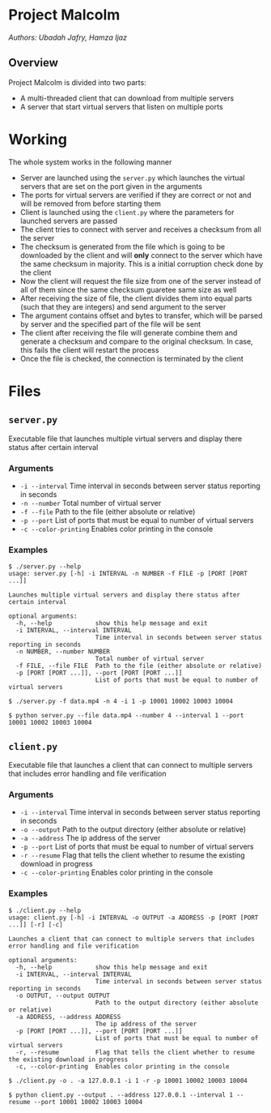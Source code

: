 # Project Malcolm

*Authors: Ubadah Jafry, Hamza Ijaz*

## Overview

Project Malcolm is divided into two parts:

* A multi-threaded client that can download from multiple servers
* A server that start virtual servers that listen on multiple ports

# Working

The whole system works in the following manner

* Server are launched using the `server.py` which launches the virtual servers that are set on the port given in the arguments
* The ports for virtual servers are verified if they are correct or not and will be removed from before starting them 
* Client is launched using the `client.py` where the parameters for launched servers are passed
* The client tries to connect with server and receives a checksum from all the server
* The checksum is generated from the file which is going to be downloaded by the client and will **only** connect to the server which have the same checksum in majority. This is a initial corruption check done by the client
* Now the client will request the file size from one of the server instead of all of them since the same checksum guaretee same size as well
* After receiving the size of file, the client divides them into equal parts (such that they are integers) and send argument to the server
* The argument contains offset and bytes to transfer, which will be parsed by server and the specified part of the file will be sent
* The client after receiving the file will generate combine them and generate a checksum and compare to the original checksum. In case, this fails the client will restart the process
* Once the file is checked, the connection is terminated by the client

# Files

## `server.py`

Executable file that launches multiple virtual servers and display there status after certain interval

### Arguments

* `-i --interval`         Time interval in seconds between server status reporting in seconds
* `-n --number`           Total number of virtual server
* `-f --file`             Path to the file (either absolute or relative)
* `-p --port`             List of ports that must be equal to number of virtual servers
* `-c --color-printing`   Enables color printing in the console

### Examples

```console
$ ./server.py --help
usage: server.py [-h] -i INTERVAL -n NUMBER -f FILE -p [PORT [PORT ...]]

Launches multiple virtual servers and display there status after certain interval

optional arguments:
  -h, --help            show this help message and exit
  -i INTERVAL, --interval INTERVAL
                        Time interval in seconds between server status reporting in seconds
  -n NUMBER, --number NUMBER
                        Total number of virtual server
  -f FILE, --file FILE  Path to the file (either absolute or relative)
  -p [PORT [PORT ...]], --port [PORT [PORT ...]]
                        List of ports that must be equal to number of virtual servers
```

```console
$ ./server.py -f data.mp4 -n 4 -i 1 -p 10001 10002 10003 10004
```

```console
$ python server.py --file data.mp4 --number 4 --interval 1 --port 10001 10002 10003 10004
```

## `client.py`

Executable file that launches a client that can connect to multiple servers that includes error handling and file verification

### Arguments

* `-i --interval`         Time interval in seconds between server status reporting in seconds
* `-o --output`           Path to the output directory (either absolute or relative)
* `-a --address`          The ip address of the server
* `-p --port`             List of ports that must be equal to number of virtual servers
* `-r --resume`           Flag that tells the client whether to resume the existing download in progress
* `-c --color-printing`   Enables color printing in the console

### Examples

```console
$ ./client.py --help
usage: client.py [-h] -i INTERVAL -o OUTPUT -a ADDRESS -p [PORT [PORT ...]] [-r] [-c]

Launches a client that can connect to multiple servers that includes error handling and file verification

optional arguments:
  -h, --help            show this help message and exit
  -i INTERVAL, --interval INTERVAL
                        Time interval in seconds between server status reporting in seconds
  -o OUTPUT, --output OUTPUT
                        Path to the output directory (either absolute or relative)
  -a ADDRESS, --address ADDRESS
                        The ip address of the server
  -p [PORT [PORT ...]], --port [PORT [PORT ...]]
                        List of ports that must be equal to number of virtual servers
  -r, --resume          Flag that tells the client whether to resume the existing download in progress
  -c, --color-printing  Enables color printing in the console
```

```console
$ ./client.py -o . -a 127.0.0.1 -i 1 -r -p 10001 10002 10003 10004
```

```console
$ python client.py --output . --address 127.0.0.1 --interval 1 --resume --port 10001 10002 10003 10004
```
